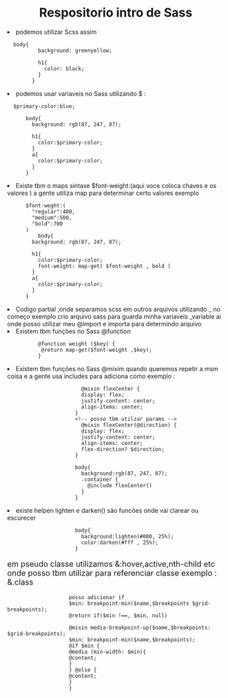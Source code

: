 <h1 align="center"> Respositorio intro de Sass </h1>

<li> podemos utilizar Scss assim 

      body{
              background: greenyellow;

              h1{ 
                color: black;
              }
            }
<li> podemos usar variaveis no Sass  utilizando $ :

      $primary-color:blue;

          body{
            background: rgb(87, 247, 87);

            h1{ 
              color:$primary-color;
            }
            a{
              color:$primary-color;
            }
          }

<li>Existe tbm  o maps sintaxe $font-weight:(aqui voce coloca chaves e os valores ) 
  a gente utiliza map para determinar certo valores exemplo 
  </li>     

          $font-weght:(
            "regular":400,
            "medium":500,
            "bold":700
          )
              body{
            background: rgb(87, 247, 87);

            h1{ 
              color:$primary-color;
              font-weight: map-get( $font-weight , bold )
            }
            a{
              color:$primary-color;
            }
          }

<li>Codigo partial ,onde separamos scss em outros arquivos utilizando _ no começo
 exemplo crio arquivo sass para guarda minha variaveis _variable 
 ai onde posso utilizar meu @import e importa para determindo arquivo
 </li>
<li>Existem tbm funções no Sass @function </li>

              @function weight ($key) {
               @return map-get($font-weight ,$key);
              }

<li>Existem tbm funções no Sass @mixim quando queremos repetir a msm coisa
e a gente usa includes para adiciona como exemplo : </li>

                            @mixin flexCenter {
                            display: flex;
                            justify-content: center;
                            align-items: center;
                          }
                          <!-- posso tbm utilzar params -->
                            @mixin flexCenter(@direction) {
                            display: flex;
                            justify-content: center;
                            align-items: center;
                            flex-direction? $direction;
                          }

                          body{
                            background:rgb(87, 247, 87);
                            .container {
                              @include flexCenter()
                            }
                          }

<li> existe helpen lighten e darken() são funcões onde vai clarear ou escurecer

                          body{
                            background:lighten(#000, 25%);
                            color:darken(#fff , 25%);
                          }

<p style="font-size:18px;"> em pseudo classe utilizamos &:hover,active,nth-child etc
onde posso tbm utilizar para referenciar classe exemplo : &.class

                        posso adicionar if 
                        $min: breakpoint-min($name,$breakpoints $grid-breakpoints);
                        @return if($min !==, $min, null)

                        @mixin media-breakpoint-up($name,$breakpoints: $grid-breakpoints);
                        $min: breakpoint-min($name,$breakpoints);
                        @if $min {
                        @media (min-width: $min){
                        @content;
                        }
                        } @else {
                        @content;
                        }
                        }
